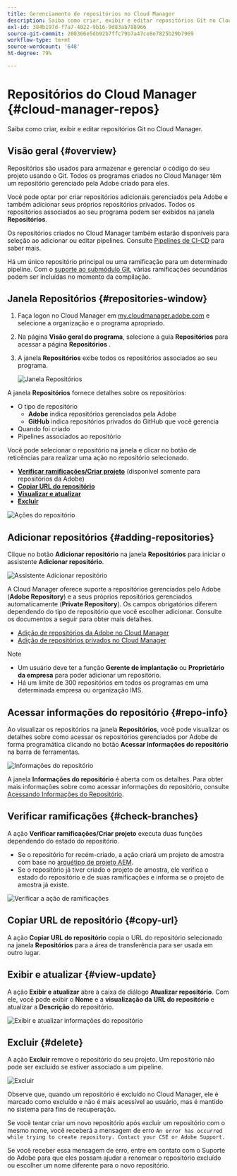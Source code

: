 ```yaml
---
title: Gerenciamento de repositórios no Cloud Manager
description: Saiba como criar, exibir e editar repositórios Git no Cloud Manager.
exl-id: 384b197d-f7a7-4022-9b16-9d83ab788966
source-git-commit: 200366e5db92b7ffc79b7a47ce8e7825b29b7969
workflow-type: tm+mt
source-wordcount: '648'
ht-degree: 79%

---
```



# Repositórios do Cloud Manager {#cloud-manager-repos}

Saiba como criar, exibir e editar repositórios Git no Cloud Manager.

## Visão geral {#overview}

Repositórios são usados para armazenar e gerenciar o código do seu projeto usando o Git. Todos os programas criados no Cloud Manager têm um repositório gerenciado pela Adobe criado para eles.

Você pode optar por criar repositórios adicionais gerenciados pela Adobe e também adicionar seus próprios repositórios privados. Todos os repositórios associados ao seu programa podem ser exibidos na janela **Repositórios**.

Os repositórios criados no Cloud Manager também estarão disponíveis para seleção ao adicionar ou editar pipelines. Consulte [Pipelines de CI-CD](/help/overview/ci-cd-pipelines.md) para saber mais.

Há um único repositório principal ou uma ramificação para um determinado pipeline. Com o [suporte ao submódulo Git](git-submodules.md), várias ramificações secundárias podem ser incluídas no momento da compilação.

## Janela Repositórios {#repositories-window}

1. Faça logon no Cloud Manager em [my.cloudmanager.adobe.com](https://my.cloudmanager.adobe.com/) e selecione a organização e o programa apropriado.

1. Na página **Visão geral do programa**, selecione a guia **Repositórios** para acessar a página **Repositórios** .

1. A janela **Repositórios** exibe todos os repositórios associados ao seu programa.

   ![Janela Repositórios](assets/repositories.png)

A janela **Repositórios** fornece detalhes sobre os repositórios:

* O tipo de repositório
   * **Adobe** indica repositórios gerenciados pela Adobe
   * **GitHub** indica repositórios privados do GitHub que você gerencia
* Quando foi criado
* Pipelines associados ao repositório

Você pode selecionar o repositório na janela e clicar no botão de reticências para realizar uma ação no repositório selecionado.

* **[Verificar ramificações/Criar projeto](#check-branches)** (disponível somente para repositórios da Adobe)
* **[Copiar URL do repositório](#copy-url)**
* **[Visualizar e atualizar](#view-update)**
* **[Excluir](#delete)**

![Ações do repositório](assets/repository-actions.png)

## Adicionar repositórios {#adding-repositories}

Clique no botão **Adicionar repositório** na janela **Repositórios** para iniciar o assistente **Adicionar repositório**.

![Assistente Adicionar repositório](assets/add-repository-wizard.png)

A Cloud Manager oferece suporte a repositórios gerenciados pelo Adobe (**Adobe Repository**) e a seus próprios repositórios gerenciados automaticamente (**Private Repository**). Os campos obrigatórios diferem dependendo do tipo de repositório que você escolher adicionar. Consulte os documentos a seguir para obter mais detalhes.

* [Adição de repositórios da Adobe no Cloud Manager](adobe-repositories.md)
* [Adição de repositórios privados no Cloud Manager](private-repositories.md)

>[!NOTE]
>
>* Um usuário deve ter a função **Gerente de implantação** ou **Proprietário da empresa** para poder adicionar um repositório.
>* Há um limite de 300 repositórios em todos os programas em uma determinada empresa ou organização IMS.

## Acessar informações do repositório {#repo-info}

Ao visualizar os repositórios na janela **Repositórios**, você pode visualizar os detalhes sobre como acessar os repositórios gerenciados por Adobe de forma programática clicando no botão **Acessar informações do repositório** na barra de ferramentas.

![Informações do repositório](assets/access-repo-info.png)

A janela **Informações do repositório** é aberta com os detalhes. Para obter mais informações sobre como acessar informações do repositório, consulte [Acessando Informações do Repositório](accessing-repositories.md).

## Verificar ramificações {#check-branches}

A ação **Verificar ramificações/Criar projeto** executa duas funções dependendo do estado do repositório.

* Se o repositório for recém-criado, a ação criará um projeto de amostra com base no [arquétipo de projeto AEM](https://experienceleague.adobe.com/pt-br/docs/experience-manager-core-components/using/developing/archetype/overview).
* Se o repositório já tiver criado o projeto de amostra, ele verifica o estado do repositório e de suas ramificações e informa se o projeto de amostra já existe.

![Verificar a ação de ramificações](assets/check-branches.png)

## Copiar URL de repositório {#copy-url}

A ação **Copiar URL do repositório** copia o URL do repositório selecionado na janela **Repositórios** para a área de transferência para ser usada em outro lugar.

## Exibir e atualizar {#view-update}

A ação **Exibir e atualizar** abre a caixa de diálogo **Atualizar repositório**. Com ele, você pode exibir o **Nome** e a **visualização da URL do repositório** e atualizar a **Descrição** do repositório.

![Exibir e atualizar informações do repositório](assets/update-repository.png)

## Excluir {#delete}

A ação **Excluir** remove o repositório do seu projeto. Um repositório não pode ser excluído se estiver associado a um pipeline.

![Excluir](assets/delete.png)

Observe que, quando um repositório é excluído no Cloud Manager, ele é marcado como excluído e não é mais acessível ao usuário, mas é mantido no sistema para fins de recuperação.

Se você tentar criar um novo repositório após excluir um repositório com o mesmo nome, você receberá a mensagem de erro `An error has occurred while trying to create repository. Contact your CSE or Adobe Support.`

Se você receber essa mensagem de erro, entre em contato com o Suporte do Adobe para que eles possam ajudar a renomear o repositório excluído ou escolher um nome diferente para o novo repositório.
